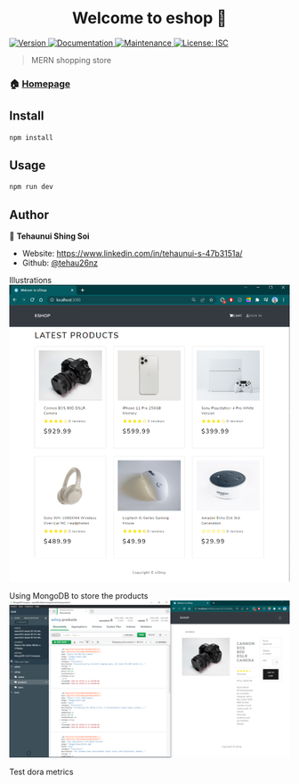 <h1 align="center">Welcome to eshop 👋</h1>
<p>
  <a href="https://www.npmjs.com/package/eshop" target="_blank">
    <img alt="Version" src="https://img.shields.io/npm/v/eshop.svg">
  </a>
  <a href="https://github.com/tehau26nz/eshop#readme" target="_blank">
    <img alt="Documentation" src="https://img.shields.io/badge/documentation-yes-brightgreen.svg" />
  </a>
  <a href="https://github.com/tehau26nz/eshop/graphs/commit-activity" target="_blank">
    <img alt="Maintenance" src="https://img.shields.io/badge/Maintained%3F-yes-green.svg" />
  </a>
  <a href="https://github.com/tehau26nz/eshop/blob/master/LICENSE" target="_blank">
    <img alt="License: ISC" src="https://img.shields.io/github/license/tehau26nz/eshop" />
  </a>
</p>

> MERN shopping store

### 🏠 [Homepage](https://github.com/tehau26nz/eshop#readme)

## Install

```sh
npm install
```

## Usage

```sh
npm run dev
```

## Author

👤 **Tehaunui Shing Soi**

* Website: https://www.linkedin.com/in/tehaunui-s-47b3151a/
* Github: [@tehau26nz](https://github.com/tehau26nz)

Illustrations
![Eshop landing page](https://github.com/tehau26nz/eshop/blob/master/images/eshop1.PNG)

Using MongoDB to store the products
![Eshop product page](https://github.com/tehau26nz/eshop/blob/master/images/eshop2.PNG)

Test dora metrics
